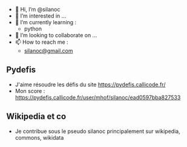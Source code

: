 - 👋 Hi, I’m @silanoc
- 👀 I’m interested in ...
- 🌱 I’m currently learning :
  - python
- 💞️ I’m looking to collaborate on ...
- 📫 How to reach me :
  - silanoc@gmail.com
 


## Pydefis 
- J'aime résoudre les défis du site https://pydefis.callicode.fr/
- Mon score : https://pydefis.callicode.fr/user/mhof/silanoc/ead0597bba827533

## Wikipedia et co
- Je contribue sous le pseudo silanoc principalement sur wikipedia, commons, wikidata


